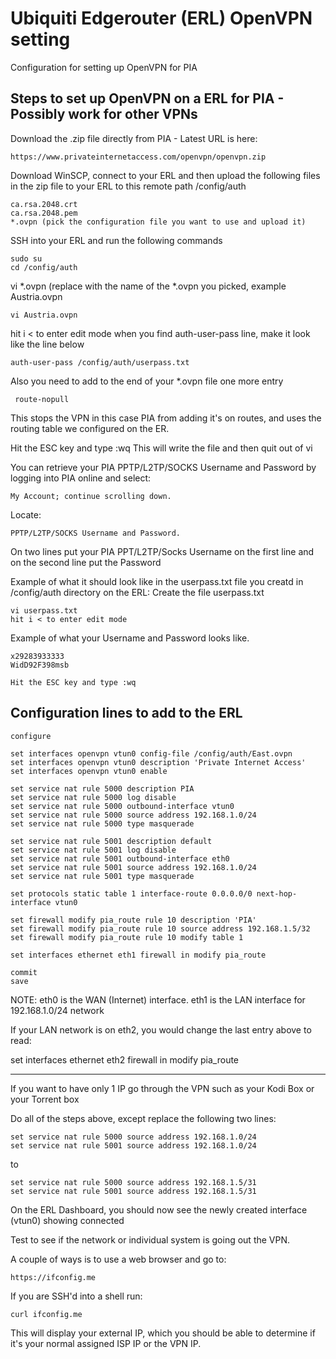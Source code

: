 # Ubiquiti Edgerouter (ERL) OpenVPN setting #
Configuration for setting up OpenVPN for PIA

## Steps to set up OpenVPN on a ERL for PIA - Possibly work for other VPNs ##

Download the .zip file directly from PIA - Latest URL is here:

    https://www.privateinternetaccess.com/openvpn/openvpn.zip

Download WinSCP, connect to your ERL and then upload the following files in the zip file to your ERL to this remote path /config/auth 
    
    ca.rsa.2048.crt
    ca.rsa.2048.pem
    *.ovpn (pick the configuration file you want to use and upload it)

SSH into your ERL and run the following commands

    sudo su
    cd /config/auth
vi *.ovpn (replace with the name of the *.ovpn you picked, example Austria.ovpn

    vi Austria.ovpn
hit i < to enter edit mode
when you find auth-user-pass line, make it look like the line below

    auth-user-pass /config/auth/userpass.txt
    
 Also you need to add to the end of your *.ovpn file one more entry
     
     route-nopull
     
This stops the VPN in this case PIA from adding it's on routes, and uses the routing table we configured on the ER.

Hit the ESC key and type :wq
This will write the file and then quit out of vi

You can retrieve your PIA PPTP/L2TP/SOCKS Username and Password by logging into PIA online and select:

    My Account; continue scrolling down.
Locate:

    PPTP/L2TP/SOCKS Username and Password.
On two lines put your PIA PPT/L2TP/Socks Username on the first line and on the second line put the Password

Example of what it should look like in the userpass.txt file you creatd in /config/auth directory on the ERL:
Create the file userpass.txt

    vi userpass.txt
    hit i < to enter edit mode

Example of what your Username and Password looks like.
    
    x29283933333
    WidD92F398msb
    
    Hit the ESC key and type :wq

## Configuration lines to add to the ERL ##

    configure

    set interfaces openvpn vtun0 config-file /config/auth/East.ovpn
    set interfaces openvpn vtun0 description 'Private Internet Access'
    set interfaces openvpn vtun0 enable

    set service nat rule 5000 description PIA
    set service nat rule 5000 log disable
    set service nat rule 5000 outbound-interface vtun0
    set service nat rule 5000 source address 192.168.1.0/24
    set service nat rule 5000 type masquerade

    set service nat rule 5001 description default
    set service nat rule 5001 log disable
    set service nat rule 5001 outbound-interface eth0
    set service nat rule 5001 source address 192.168.1.0/24
    set service nat rule 5001 type masquerade

    set protocols static table 1 interface-route 0.0.0.0/0 next-hop-interface vtun0

    set firewall modify pia_route rule 10 description 'PIA'
    set firewall modify pia_route rule 10 source address 192.168.1.5/32
    set firewall modify pia_route rule 10 modify table 1

    set interfaces ethernet eth1 firewall in modify pia_route

    commit
    save

NOTE: eth0 is the WAN (Internet) interface. eth1 is the LAN interface for 192.168.1.0/24 network

If your LAN network is on eth2, you would change the last entry above to read:

set interfaces ethernet eth2 firewall in modify pia_route

------------------------

If you want to have only 1 IP go through the VPN such as your Kodi Box or your Torrent box

Do all of the steps above, except replace the following two lines:

    set service nat rule 5000 source address 192.168.1.0/24
    set service nat rule 5001 source address 192.168.1.0/24

to

    set service nat rule 5000 source address 192.168.1.5/31
    set service nat rule 5001 source address 192.168.1.5/31
      
On the ERL Dashboard, you should now see the newly created interface (vtun0) showing connected

Test to see if the network or individual system is going out the VPN.

A couple of ways is to use a web browser and go to:

    https://ifconfig.me
    
If you are SSH'd into a shell run:

    curl ifconfig.me
This will display your external IP, which you should be able to determine if it's your normal assigned ISP IP or the VPN IP.

